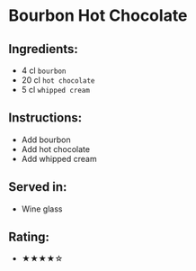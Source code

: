# Bourbon Hot Chocolate

## Ingredients:
- 4 cl `bourbon`
- 20 cl `hot chocolate`
- 5 cl `whipped cream`

## Instructions:
- Add bourbon
- Add hot chocolate
- Add whipped cream

## Served in:
- Wine glass

## Rating:
- ★★★★☆